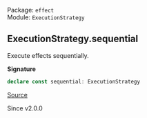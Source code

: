 Package: `effect`<br />
Module: `ExecutionStrategy`<br />

## ExecutionStrategy.sequential

Execute effects sequentially.

**Signature**

```ts
declare const sequential: ExecutionStrategy
```

[Source](https://github.com/Effect-TS/effect/tree/main/packages/effect/src/ExecutionStrategy.ts#L56)

Since v2.0.0